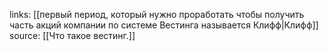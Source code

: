 links: [[первый период, который нужно проработать чтобы получить часть акций компании по системе Вестинга называется Клифф|Клифф]]
source: [[Что такое вестинг.]]